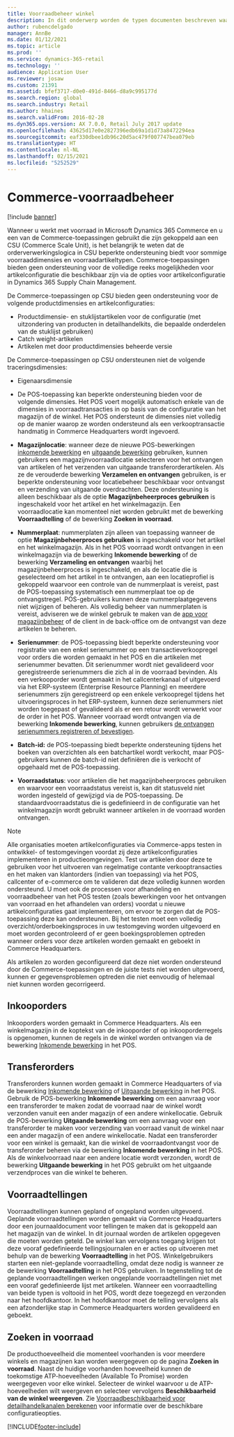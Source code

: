```yaml
---
title: Voorraadbeheer winkel
description: In dit onderwerp worden de typen documenten beschreven waarmee u de voorraad van uw organisatie kunt beheren.
author: rubencdelgado
manager: AnnBe
ms.date: 01/12/2021
ms.topic: article
ms.prod: ''
ms.service: dynamics-365-retail
ms.technology: ''
audience: Application User
ms.reviewer: josaw
ms.custom: 21391
ms.assetid: bfef3717-d0e0-491d-8466-d8a9c995177d
ms.search.region: global
ms.search.industry: Retail
ms.author: hhaines
ms.search.validFrom: 2016-02-28
ms.dyn365.ops.version: AX 7.0.0, Retail July 2017 update
ms.openlocfilehash: 43625d17e0e2827396edb69a1d1d73a8472294ea
ms.sourcegitcommit: eaf330dbee1db96c20d5ac479f007747bea079eb
ms.translationtype: HT
ms.contentlocale: nl-NL
ms.lasthandoff: 02/15/2021
ms.locfileid: "5252529"
---
```

# <a name="commerce-inventory-management"></a>Commerce-voorraadbeheer

[!include [banner](includes/banner.md)]

Wanneer u werkt met voorraad in Microsoft Dynamics 365 Commerce en u een van de Commerce-toepassingen gebruikt die zijn gekoppeld aan een CSU (Commerce Scale Unit), is het belangrijk te weten dat de orderverwerkingslogica in CSU beperkte ondersteuning biedt voor sommige voorraaddimensies en voorraadartikeltypen. Commerce-toepassingen bieden geen ondersteuning voor de volledige reeks mogelijkheden voor artikelconfiguratie die beschikbaar zijn via de opties voor artikelconfiguratie in Dynamics 365 Supply Chain Management.

De Commerce-toepassingen op CSU bieden geen ondersteuning voor de volgende productdimensies en artikelconfiguraties:

- Productdimensie- en stuklijstartikelen voor de configuratie (met uitzondering van producten in detailhandelkits, die bepaalde onderdelen van de stuklijst gebruiken)
- Catch weight-artikelen
- Artikelen met door productdimensies beheerde versie

De Commerce-toepassingen op CSU ondersteunen niet de volgende traceringsdimensies:
- Eigenaarsdimensie

- De POS-toepassing kan beperkte ondersteuning bieden voor de volgende dimensies. Het POS voert mogelijk automatisch enkele van de dimensies in voorraadtransacties in op basis van de configuratie van het magazijn of de winkel. Het POS ondersteunt de dimensies niet volledig op de manier waarop ze worden ondersteund als een verkooptransactie handmatig in Commerce Headquarters wordt ingevoerd. 

- **Magazijnlocatie**: wanneer deze de nieuwe POS-bewerkingen [inkomende bewerking](https://docs.microsoft.com/dynamics365/commerce/pos-inbound-inventory-operation) en [uitgaande bewerking](https://docs.microsoft.com/dynamics365/commerce/pos-outbound-inventory-operation) gebruiken, kunnen gebruikers een magazijnvoorraadlocatie selecteren voor het ontvangen van artikelen of het verzenden van uitgaande transferorderartikelen. Als ze de verouderde bewerking **Verzamelen en ontvangen** gebruiken, is er beperkte ondersteuning voor locatiebeheer beschikbaar voor ontvangst en verzending van uitgaande overdrachten. Deze ondersteuning is alleen beschikbaar als de optie **Magazijnbeheerproces gebruiken** is ingeschakeld voor het artikel en het winkelmagazijn. Een voorraadlocatie kan momenteel niet worden gebruikt met de bewerking **Voorraadtelling** of de bewerking **Zoeken in voorraad**.

- **Nummerplaat**: nummerplaten zijn alleen van toepassing wanneer de optie **Magazijnbeheerproces gebruiken** is ingeschakeld voor het artikel en het winkelmagazijn. Als in het POS voorraad wordt ontvangen in een winkelmagazijn via de bewerking **Inkomende bewerking** of de bewerking **Verzameling en ontvangen** waarbij het magazijnbeheerproces is ingeschakeld, en als de locatie die is geselecteerd om het artikel in te ontvangen, aan een locatieprofiel is gekoppeld waarvoor een controle van de nummerplaat is vereist, past de POS-toepassing systematisch een nummerplaat toe op de ontvangstregel. POS-gebruikers kunnen deze nummerplaatgegevens niet wijzigen of beheren. Als volledig beheer van nummerplaten is vereist, adviseren we de winkel gebruik te maken van de [app voor magazijnbeheer](https://docs.microsoft.com/dynamics365/supply-chain/warehousing/install-configure-warehousing-app) of de client in de back-office om de ontvangst van deze artikelen te beheren.

- **Serienummer**: de POS-toepassing biedt beperkte ondersteuning voor registratie van een enkel serienummer op een transactieverkoopregel voor orders die worden gemaakt in het POS en die artikelen met serienummer bevatten. Dit serienummer wordt niet gevalideerd voor geregistreerde serienummers die zich al in de voorraad bevinden. Als een verkooporder wordt gemaakt in het callcenterkanaal of uitgevoerd via het ERP-systeem (Enterprise Resource Planning) en meerdere serienummers zijn geregistreerd op een enkele verkoopregel tijdens het uitvoeringsproces in het ERP-systeem, kunnen deze serienummers niet worden toegepast of gevalideerd als er een retour wordt verwerkt voor de order in het POS. Wanneer voorraad wordt ontvangen via de bewerking **Inkomende bewerking**, kunnen gebruikers [de ontvangen serienummers registreren of bevestigen](https://docs.microsoft.com/dynamics365/commerce/pos-serialized-items).

- **Batch-id:** de POS-toepassing biedt beperkte ondersteuning tijdens het boeken van overzichten als een batchartikel wordt verkocht, maar POS-gebruikers kunnen de batch-id niet definiëren die is verkocht of opgehaald met de POS-toepassing.

- **Voorraadstatus**: voor artikelen die het magazijnbeheerproces gebruiken en waarvoor een voorraadstatus vereist is, kan dit statusveld niet worden ingesteld of gewijzigd via de POS-toepassing. De standaardvoorraadstatus die is gedefinieerd in de configuratie van het winkelmagazijn wordt gebruikt wanneer artikelen in de voorraad worden ontvangen.

> [!NOTE]
> Alle organisaties moeten artikelconfiguraties via Commerce-apps testen in ontwikkel- of testomgevingen voordat zij deze artikelconfiguraties implementeren in productieomgevingen. Test uw artikelen door deze te gebruiken voor het uitvoeren van regelmatige contante verkooptransacties en het maken van klantorders (indien van toepassing) via het POS, callcenter of e-commerce om te valideren dat deze volledig kunnen worden ondersteund. U moet ook de processen voor afhandeling en voorraadbeheer van het POS testen (zoals bewerkingen voor het ontvangen van voorraad en het afhandelen van orders) voordat u nieuwe artikelconfiguraties gaat implementeren, om ervoor te zorgen dat de POS-toepassing deze kan ondersteunen. Bij het testen moet een volledig overzicht/orderboekingsproces in uw testomgeving worden uitgevoerd en moet worden gecontroleerd of er geen boekingsproblemen optreden wanneer orders voor deze artikelen worden gemaakt en geboekt in Commerce Headquarters.
>
> Als artikelen zo worden geconfigureerd dat deze niet worden ondersteund door de Commerce-toepassingen en de juiste tests niet worden uitgevoerd, kunnen er gegevensproblemen optreden die niet eenvoudig of helemaal niet kunnen worden gecorrigeerd.

## <a name="purchase-orders"></a>Inkooporders

Inkooporders worden gemaakt in Commerce Headquarters. Als een winkelmagazijn in de koptekst van de inkooporder of op inkooporderregels is opgenomen, kunnen de regels in de winkel worden ontvangen via de bewerking [Inkomende bewerking](https://docs.microsoft.com/dynamics365/commerce/pos-inbound-inventory-operation) in het POS. 

## <a name="transfer-orders"></a>Transferorders

Transferorders kunnen worden gemaakt in Commerce Headquarters of via de bewerking [Inkomende bewerking](https://docs.microsoft.com/dynamics365/commerce/pos-inbound-inventory-operation) of [Uitgaande bewerking](https://docs.microsoft.com/dynamics365/commerce/pos-outbound-inventory-operation) in het POS. Gebruik de POS-bewerking **Inkomende bewerking** om een aanvraag voor een transferorder te maken zodat de voorraad naar de winkel wordt verzonden vanuit een ander magazijn of een andere winkellocatie. Gebruik de POS-bewerking **Uitgaande bewerking** om een aanvraag voor een transferorder te maken voor verzending van voorraad vanuit de winkel naar een ander magazijn of een andere winkellocatie. Nadat een transferorder voor een winkel is gemaakt, kan die winkel de voorraadontvangst voor de transferorder beheren via de bewerking **Inkomende bewerking** in het POS. Als de winkelvoorraad naar een andere locatie wordt verzonden, wordt de bewerking **Uitgaande bewerking** in het POS gebruikt om het uitgaande verzendproces van die winkel te beheren.

## <a name="stock-counts"></a>Voorraadtellingen

Voorraadtellingen kunnen gepland of ongepland worden uitgevoerd. Geplande voorraadtellingen worden gemaakt via Commerce Headquarters door een journaaldocument voor tellingen te maken dat is gekoppeld aan het magazijn van de winkel. In dit journaal worden de artikelen opgegeven die moeten worden geteld. De winkel kan vervolgens toegang krijgen tot deze vooraf gedefinieerde tellingsjournalen en er acties op uitvoeren met behulp van de bewerking **Voorraadtelling** in het POS. Winkelgebruikers starten een niet-geplande voorraadtelling, omdat deze nodig is wanneer ze de bewerking **Voorraadtelling** in het POS gebruiken. In tegenstelling tot de geplande voorraadtellingen werken ongeplande voorraadtellingen niet met een vooraf gedefinieerde lijst met artikelen. Wanneer een voorraadtelling van beide typen is voltooid in het POS, wordt deze toegezegd en verzonden naar het hoofdkantoor. In het hoofdkantoor moet de telling vervolgens als een afzonderlijke stap in Commerce Headquarters worden gevalideerd en geboekt.

## <a name="inventory-lookup"></a>Zoeken in voorraad

De producthoeveelheid die momenteel voorhanden is voor meerdere winkels en magazijnen kan worden weergegeven op de pagina **Zoeken in voorraad**. Naast de huidige voorhanden hoeveelheid kunnen de toekomstige ATP-hoeveelheden (Available To Promise) worden weergegeven voor elke winkel. Selecteer de winkel waarvoor u de ATP-hoeveelheden wilt weergeven en selecteer vervolgens **Beschikbaarheid van de winkel weergeven**. Zie [Voorraadbeschikbaarheid voor detailhandelkanalen berekenen](https://docs.microsoft.com/dynamics365/commerce/calculated-inventory-retail-channels) voor informatie over de beschikbare configuratieopties.


[!INCLUDE[footer-include](../includes/footer-banner.md)]